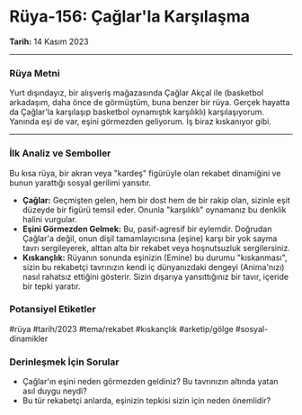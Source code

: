 # Rüya-156: Çağlar'la Karşılaşma
**Tarih:** 14 Kasım 2023

---
### Rüya Metni

Yurt dışındayız, bir alışveriş mağazasında Çağlar Akçal ile (basketbol arkadaşım, daha önce de görmüştüm, buna benzer bir rüya. Gerçek hayatta da Çağlar’la karşılaşıp basketbol oynamıştık karşılıklı) karşılaşıyorum. Yanında eşi de var, eşini görmezden geliyorum. İş biraz kıskanıyor gibi.

---
### İlk Analiz ve Semboller

Bu kısa rüya, bir akran veya "kardeş" figürüyle olan rekabet dinamiğini ve bunun yarattığı sosyal gerilimi yansıtır.

* **Çağlar:** Geçmişten gelen, hem bir dost hem de bir rakip olan, sizinle eşit düzeyde bir figürü temsil eder. Onunla "karşılıklı" oynamanız bu denklik halini vurgular.
* **Eşini Görmezden Gelmek:** Bu, pasif-agresif bir eylemdir. Doğrudan Çağlar'a değil, onun dişil tamamlayıcısına (eşine) karşı bir yok sayma tavrı sergileyerek, alttan alta bir rekabet veya hoşnutsuzluk sergilersiniz.
* **Kıskançlık:** Rüyanın sonunda eşinizin (Emine) bu durumu "kıskanması", sizin bu rekabetçi tavrınızın kendi iç dünyanızdaki dengeyi (Anima'nızı) nasıl rahatsız ettiğini gösterir. Sizin dışarıya yansıttığınız bir tavır, içeride bir tepki yaratır.

### Potansiyel Etiketler
#rüya #tarih/2023 #tema/rekabet #kıskançlık #arketip/gölge #sosyal-dinamikler

### Derinleşmek İçin Sorular
* Çağlar'ın eşini neden görmezden geldiniz? Bu tavrınızın altında yatan asıl duygu neydi?
* Bu tür rekabetçi anlarda, eşinizin tepkisi sizin için neden önemlidir?
